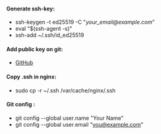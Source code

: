 #### Generate ssh-key:

*   ssh-keygen -t ed25519 -C "_your\_email@example.com_"
*   eval "$(ssh-agent -s)"
*   ssh-add ~/.ssh/id\_ed25519

#### Add public key on git:

*   [GitHub](https://docs.github.com/en/free-pro-team@latest/github/authenticating-to-github/adding-a-new-ssh-key-to-your-github-account)

#### Copy .ssh in nginx: 

*   sudo cp -r ~/.ssh /var/cache/nginx/.ssh

#### Git config :

*   git config --global user.name "Your Name"
*   git config --global user.email "you@example.com"